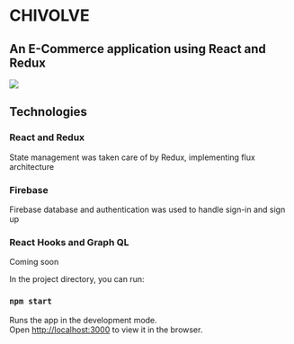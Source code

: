 # CHIVOLVE

## An E-Commerce application using React and Redux

![](chivolve.gif)

## Technologies

### React and Redux

State management was taken care of by Redux, implementing flux architecture


### Firebase

Firebase database and authentication was used to handle sign-in and sign up

### React Hooks and Graph QL

Coming soon

In the project directory, you can run:

### `npm start`

Runs the app in the development mode.<br>
Open [http://localhost:3000](http://localhost:3000) to view it in the browser.

